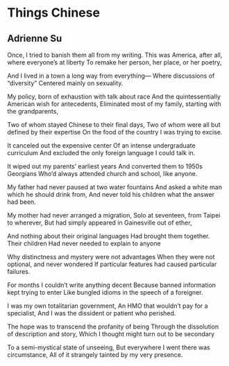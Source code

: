 # Things Chinese
## Adrienne Su
Once, I tried to banish them all from my writing.
This was America, after all, where everyone’s at liberty
To remake her person, her place, or her poetry,

And I lived in a town a long way from everything—
Where discussions of “diversity”
Centered mainly on sexuality.

My policy, born of exhaustion with talk about race
And the quintessentially American wish for antecedents,
Eliminated most of my family, starting with the grandparents,

Two of whom stayed Chinese to their final days,
Two of whom were all but defined by their expertise
On the food of the country I was trying to excise.

It canceled out the expensive center
Of an intense undergraduate curriculum
And excluded the only foreign language I could talk in.

It wiped out my parents’ earliest years
And converted them to 1950s Georgians
Who’d always attended church and school, like anyone.

My father had never paused at two water fountains
And asked a white man which he should drink from,
And never told his children what the answer had been.

My mother had never arranged a migration,
Solo at seventeen, from Taipei to wherever,
But had simply appeared in Gainesville out of ether,

And nothing about their original languages
Had brought them together. Their children
Had never needed to explain to anyone

Why distinctness and mystery were not advantages
When they were not optional, and never wondered
If particular features had caused particular failures.

For months I couldn’t write anything decent
Because banned information kept trying to enter
Like bungled idioms in the speech of a foreigner.

I was my own totalitarian government,
An HMO that wouldn’t pay for a specialist,
And I was the dissident or patient who perished.

The hope was to transcend the profanity of being
Through the dissolution of description and story,
Which I thought might turn out to be secondary

To a semi-mystical state of unseeing,
But everywhere I went there was circumstance,
All of it strangely tainted by my very presence.